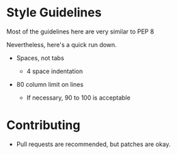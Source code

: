 # Style Guidelines

Most of the guidelines here are very similar to PEP 8

Nevertheless, here's a quick run down.

- Spaces, not tabs
	- 4 space indentation

- 80 column limit on lines
	- If necessary, 90 to 100 is acceptable


# Contributing

- Pull requests are recommended, but patches are okay.
